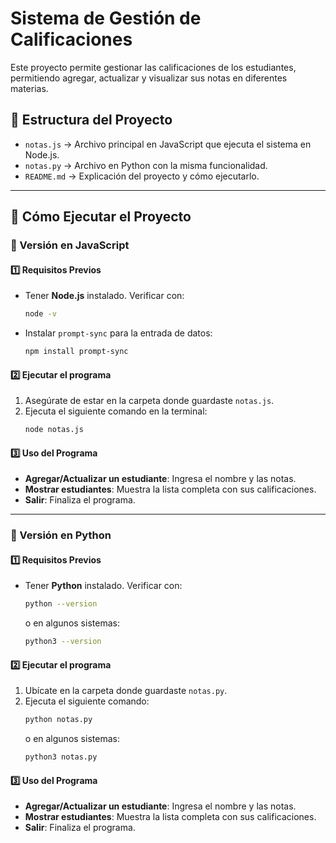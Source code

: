 # Sistema de Gestión de Calificaciones

Este proyecto permite gestionar las calificaciones de los estudiantes, permitiendo agregar, actualizar y visualizar sus notas en diferentes materias.

## 📂 Estructura del Proyecto

- `notas.js` → Archivo principal en JavaScript que ejecuta el sistema en Node.js.
- `notas.py` → Archivo en Python con la misma funcionalidad.
- `README.md` → Explicación del proyecto y cómo ejecutarlo.

---

## 🚀 Cómo Ejecutar el Proyecto

### 🔹 Versión en **JavaScript**

#### 1️⃣ Requisitos Previos

- Tener **Node.js** instalado. Verificar con:
  ```sh
  node -v
  ```
- Instalar `prompt-sync` para la entrada de datos:
  ```sh
  npm install prompt-sync
  ```

#### 2️⃣ Ejecutar el programa

1. Asegúrate de estar en la carpeta donde guardaste `notas.js`.
2. Ejecuta el siguiente comando en la terminal:
   ```sh
   node notas.js
   ```

#### 3️⃣ Uso del Programa

- **Agregar/Actualizar un estudiante**: Ingresa el nombre y las notas.
- **Mostrar estudiantes**: Muestra la lista completa con sus calificaciones.
- **Salir**: Finaliza el programa.

---

### 🔹 Versión en **Python**

#### 1️⃣ Requisitos Previos

- Tener **Python** instalado. Verificar con:
  ```sh
  python --version
  ```
  o en algunos sistemas:
  ```sh
  python3 --version
  ```

#### 2️⃣ Ejecutar el programa

1. Ubícate en la carpeta donde guardaste `notas.py`.
2. Ejecuta el siguiente comando:
   ```sh
   python notas.py
   ```
   o en algunos sistemas:
   ```sh
   python3 notas.py
   ```

#### 3️⃣ Uso del Programa

- **Agregar/Actualizar un estudiante**: Ingresa el nombre y las notas.
- **Mostrar estudiantes**: Muestra la lista completa con sus calificaciones.
- **Salir**: Finaliza el programa.




